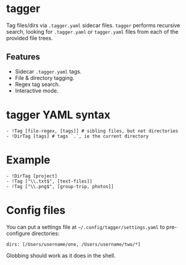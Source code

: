 # tagger

Tag files/dirs via `.tagger.yaml` sidecar files. `tagger` performs recursive search,
looking for `.tagger.yaml` or `tagger.yaml` files from each of the provided file trees.

## Features

- Sidecar `.tagger.yaml` tags.
- File & directory tagging.
- Regex tag search.
- Interactive mode.

# tagger YAML syntax

```
- !Tag [file-regex, [tags]] # sibling files, but not directories
- !DirTag [tags] # tags `.`, ie the current directory
```

# Example

```
- !DirTag [project]
- !Tag ["\\.txt$", [text-files]]
- !Tag ["\\.png$", [group-trip, photos]]
```

# Config files

You can put a settings file at `~/.config/tagger/settings.yaml` to pre-configure directories:

```
dirs: [/Users/username/one, /Users/username/two/*]
```

Globbing should work as it does in the shell.

